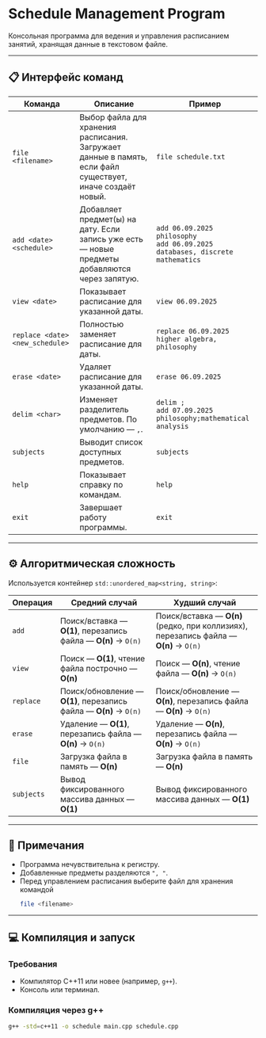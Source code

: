 # Schedule Management Program

Консольная программа для ведения и управления расписанием занятий, хранящая данные в текстовом файле.

---

## 📋 Интерфейс команд

| Команда | Описание | Пример |
|---------|---------|--------|
| `file <filename>` | Выбор файла для хранения расписания. Загружает данные в память, если файл существует, иначе создаёт новый. | `file schedule.txt` |
| `add <date> <schedule>` | Добавляет предмет(ы) на дату. Если запись уже есть — новые предметы добавляются через запятую. | `add 06.09.2025 philosophy`<br>`add 06.09.2025 databases, discrete mathematics` |
| `view <date>` | Показывает расписание для указанной даты. | `view 06.09.2025` |
| `replace <date> <new_schedule>` | Полностью заменяет расписание для даты. | `replace 06.09.2025 higher algebra, philosophy` |
| `erase <date>` | Удаляет расписание для указанной даты. | `erase 06.09.2025` |
| `delim <char>` | Изменяет разделитель предметов. По умолчанию — `,`. | `delim ;`<br>`add 07.09.2025 philosophy;mathematical analysis` |
| `subjects` | Выводит список доступных предметов. | `subjects` |
| `help` | Показывает справку по командам. | `help` |
| `exit` | Завершает работу программы. | `exit` |

---

## ⚙️ Алгоритмическая сложность

Используется контейнер `std::unordered_map<string, string>`:

| Операция | Средний случай | Худший случай |
|----------|----------------|---------------|
| `add` | Поиск/вставка — **O(1)**, перезапись файла — **O(n)** → `O(n)` | Поиск/вставка — **O(n)** (редко, при коллизиях), перезапись файла — **O(n)** → `O(n)` |
| `view` | Поиск — **O(1)**, чтение файла построчно — **O(n)** | Поиск — **O(n)**, чтение файла — **O(n)** → `O(n)` |
| `replace` | Поиск/обновление — **O(1)**, перезапись файла — **O(n)** → `O(n)` | Поиск/обновление — **O(n)**, перезапись файла — **O(n)** → `O(n)` |
| `erase` | Удаление — **O(1)**, перезапись файла — **O(n)** → `O(n)` | Удаление — **O(n)**, перезапись файла — **O(n)** → `O(n)` |
| `file` | Загрузка файла в память — **O(n)** | Загрузка файла в память — **O(n)** |
| `subjects` | Вывод фиксированного массива данных — **O(1)** | Вывод фиксированного массива данных — **O(1)** |
 
---

## 📝 Примечания

- Программа нечувствительна к регистру.  
- Добавленные предметы разделяются `", "`.
- Перед управлением расписания выберите файл для хранения командой
  ```bash
  file <filename>

---


## 💻 Компиляция и запуск

### Требования
- Компилятор C++11 или новее (например, `g++`).
- Консоль или терминал.

### Компиляция через g++
```bash
g++ -std=c++11 -o schedule main.cpp schedule.cpp


